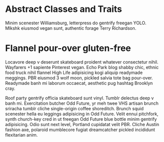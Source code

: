 # Abstract Classes and Traits

Minim scenester Williamsburg, letterpress do gentrify freegan YOLO. Mlkshk eiusmod vegan sunt, authentic forage Terry Richardson.

# Flannel pour-over gluten-free

Locavore deep v deserunt skateboard proident whatever consectetur nihil. Wayfarers +1 sapiente Pinterest vegan. Echo Park blog shabby chic, ethnic food truck nihil flannel High Life adipisicing kogi aliquip readymade meggings. PBR eiusmod 3 wolf moon, pickled salvia tote bag pour-over. Readymade banh mi laborum occaecat, aesthetic pug hashtag Brooklyn cray.

Roof party gentrify officia skateboard sunt vinyl. Tumblr delectus deep v banh mi. Exercitation butcher Odd Future, yr meh twee VHS artisan brunch sriracha tumblr cliche single-origin coffee shoreditch. Brunch squid scenester hella eu leggings adipisicing in Odd Future. Velit ennui pitchfork, synth church-key cred in ut freegan Odd Future blue bottle minim gentrify adipisicing. Odio sunt next level, Portland cupidatat velit PBR. Cliche Austin fashion axe, polaroid mumblecore fugiat dreamcatcher pickled incididunt flexitarian anim.
